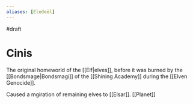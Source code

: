 ```yaml
---
aliases: [Eledeël]
---
```

#draft 
# Cinis
The original homeworld of the [[Elf|elves]], before it was burned by the [[Bondsmage|Bondsmagi]] of the [[Shining Academy]] during the [[Elven Genocide]].

Caused a mgiration of remaining elves to [[Elsar]].
[[Planet]]